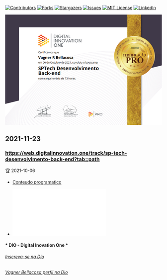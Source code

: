 <!-- PROJECT SHIELDS -->

[![Contributors][contributors-shield]][contributors-url]
[![Forks][forks-shield]][forks-url]
[![Stargazers][stars-shield]][stars-url]
[![Issues][issues-shield]][issues-url]
[![MIT License][license-shield]][license-url]
[![LinkedIn][linkedin-shield]][linkedin-url]

<!-- PROJECT LOGO -->
![Certificado](images/SPTech_DesenvolvimentoBackEnd.png "SPTecha : Desenvolvimento Back End")

## 2021-11-23
### https://web.digitalinnovation.one/track/sp-tech-desenvolvimento-back-end?tab=path
:trophy: 2021-10-06
- [Conteudo programatico](SPTech_DesenvolvimentoBackEnd.md)

- ![Certificado](A933C1EA.pdf "SPTecha : Desenvolvimento Back End")

#### * DIO - Digital Inovation One *
######  [Inscreva-se na Dio](https://dio.me/sign-up?ref=R5J3ZLTIFS)  

######  [Vagner Bellacosa perfil na Dio](https://web.dio.me/users/vagnerbellacosa?tab=achievements)  

<!-- MARKDOWN LINKS & IMAGES -->
<!-- https://www.markdownguide.org/basic-syntax/#reference-style-links -->
[contributors-shield]: https://img.shields.io/github/contributors/VagnerBellacosa/DIO_Bootcamps.svg?style=for-the-badge
[contributors-url]: https://github.com/VagnerBellacosa/DIO_Bootcamps/graphs/contributors
[forks-shield]: https://img.shields.io/github/forks/VagnerBellacosa/DIO_Bootcamps.svg?style=for-the-badge
[forks-url]: https://github.com/VagnerBellacosa/DIO_Bootcamps/network/members
[stars-shield]: https://img.shields.io/github/stars/VagnerBellacosa/DIO_Bootcamps.svg?style=for-the-badge
[stars-url]: https://github.com/VagnerBellacosa/DIO_Bootcamps/stargazers
[issues-shield]: https://img.shields.io/github/issues/VagnerBellacosa/DIO_Bootcamps.svg?style=for-the-badge
[issues-url]: https://github.com/VagnerBellacosa/DIO_Bootcamps/issues
[license-shield]: https://img.shields.io/github/license/VagnerBellacosa/DIO_Bootcamps.svg?style=for-the-badge
[license-url]: https://github.com/VagnerBellacosa/DIO_Bootcamps/blob/master/LICENSE.txt
[linkedin-shield]: https://img.shields.io/badge/-LinkedIn-black.svg?style=for-the-badge&logo=linkedin&colorB=555
[linkedin-url]: https://www.linkedin.com/in/VagnerBellacosa/
[product-screenshot]: images/SPTech_DesenvolvimentoBackEnd.png